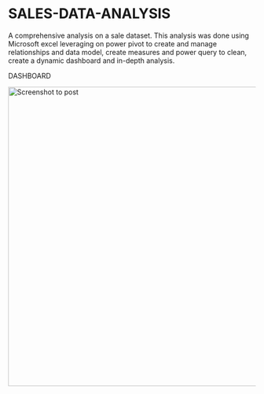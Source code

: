 # SALES-DATA-ANALYSIS
A comprehensive analysis on a sale dataset. This analysis was done using Microsoft excel leveraging on power pivot to create and manage relationships and data model, create measures and power query to  clean, create a dynamic dashboard and in-depth analysis.

DASHBOARD

<img width="967" height="609" alt="Screenshot to post" src="https://github.com/user-attachments/assets/9a8a1edb-eb22-45fc-8c6d-7152985a076f" />


